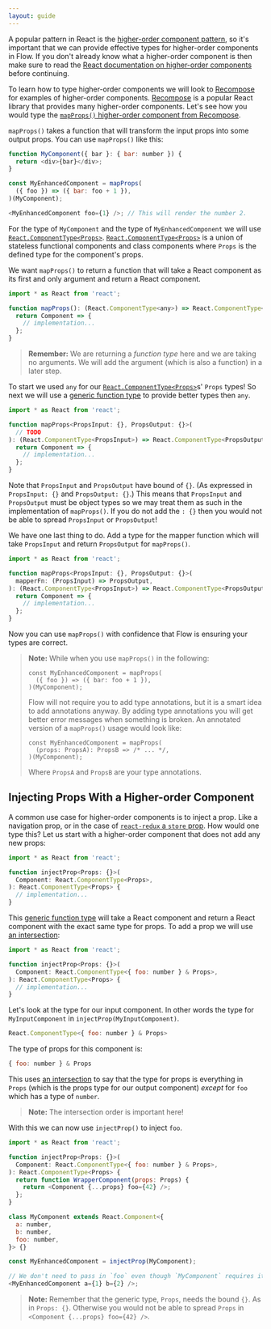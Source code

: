```yaml
---
layout: guide
---
```


A popular pattern in React is the [higher-order component pattern][], so it's
important that we can provide effective types for higher-order components in
Flow. If you don't already know what a higher-order component is then make sure
to read the [React documentation on higher-order components][] before
continuing.

[higher-order component pattern]: https://facebook.github.io/react/docs/higher-order-components.html
[React documentation on higher-order components]: https://facebook.github.io/react/docs/higher-order-components.html

To learn how to type higher-order components we will look to [Recompose][] for
examples of higher-order components. [Recompose][] is a popular React library
that provides many higher-order components. Let's see how you would type the
[`mapProps()` higher-order component from Recompose][].

[Recompose]: https://github.com/acdlite/recompose
[`mapProps()` higher-order component from Recompose]: https://github.com/acdlite/recompose/blob/0ff7cf36f35e97dbd422a6924c7e7eddd47d0d34/docs/API.md#mapprops

`mapProps()` takes a function that will transform the input props into some
output props. You can use `mapProps()` like this:

```js
function MyComponent({ bar }: { bar: number }) {
  return <div>{bar}</div>;
}

const MyEnhancedComponent = mapProps(
  ({ foo }) => ({ bar: foo + 1 }),
)(MyComponent);

<MyEnhancedComponent foo={1} />; // This will render the number 2.
```

For the type of `MyComponent` and the type of `MyEnhancedComponent` we will use
[`React.ComponentType<Props>`](../types/#toc-react-componenttype).
[`React.ComponentType<Props>`](../types/#toc-react-componenttype) is a union of
stateless functional components and class components where `Props` is the
defined type for the component's props.

We want `mapProps()` to return a function that will take a React component as
its first and only argument and return a React component.

```js
import * as React from 'react';

function mapProps(): (React.ComponentType<any>) => React.ComponentType<any> {
  return Component => {
    // implementation...
  };
}
```

> **Remember:** We are returning a *function type* here and we are taking no
> arguments. We will add the argument (which is also a function) in a later
> step.

To start we used `any` for our
[`React.ComponentType<Props>`](../types/#toc-react-componenttype)s' `Props` types! So
next we will use a [generic function type](../../types/generics/) to provide
better types then `any`.

```js
import * as React from 'react';

function mapProps<PropsInput: {}, PropsOutput: {}>(
  // TODO
): (React.ComponentType<PropsInput>) => React.ComponentType<PropsOutput> {
  return Component => {
    // implementation...
  };
}
```

Note that `PropsInput` and `PropsOutput` have bound of `{}`. (As expressed in
`PropsInput: {}` and `PropsOutput: {}`.) This means that `PropsInput` and
`PropsOutput` must be object types so we may treat them as such in the
implementation of `mapProps()`. If you do not add the `: {}` then you would not
be able to spread `PropsInput` or `PropsOutput`!

We have one last thing to do. Add a type for the mapper function which will take
`PropsInput` and return `PropsOutput` for `mapProps()`.

```js
import * as React from 'react';

function mapProps<PropsInput: {}, PropsOutput: {}>(
  mapperFn: (PropsInput) => PropsOutput,
): (React.ComponentType<PropsInput>) => React.ComponentType<PropsOutput> {
  return Component => {
    // implementation...
  };
}
```

Now you can use `mapProps()` with confidence that Flow is ensuring your types
are correct.

> **Note:** While when you use `mapProps()` in the following:
>
> ```
> const MyEnhancedComponent = mapProps(
>   ({ foo }) => ({ bar: foo + 1 }),
> )(MyComponent);
> ```
>
> Flow will not require you to add type annotations, but it is a
> smart idea to add annotations anyway. By adding type annotations you will get
> better error messages when something is broken. An annotated version of a
> `mapProps()` usage would look like:
>
> ```
> const MyEnhancedComponent = mapProps(
>   (props: PropsA): PropsB => /* ... */,
> )(MyComponent);
> ```
>
> Where `PropsA` and `PropsB` are your type annotations.

## Injecting Props With a Higher-order Component <a class="toc" id="toc-injecting-props-with-a-higher-order-component" href="#toc-injecting-props-with-a-higher-order-component"></a>

A common use case for higher-order components is to inject a prop. Like
a navigation prop, or in the case of [`react-redux` a `store` prop][]. How would
one type this? Let us start with a higher-order component that does not add any
new props:

[`react-redux` a `store` prop]: https://github.com/reactjs/react-redux/blob/master/docs/api.md#connectmapstatetoprops-mapdispatchtoprops-mergeprops-options

```js
import * as React from 'react';

function injectProp<Props: {}>(
  Component: React.ComponentType<Props>,
): React.ComponentType<Props> {
  // implementation...
}
```

This [generic function type](../../types/generics/) will take a React component
and return a React component with the exact same type for props. To add a
prop we will use [an intersection](../../types/intersections/):

```js
import * as React from 'react';

function injectProp<Props: {}>(
  Component: React.ComponentType<{ foo: number } & Props>,
): React.ComponentType<Props> {
  // implementation...
}
```

Let's look at the type for our input component. In other words the type for
`MyInputComponent` in `injectProp(MyInputComponent)`.

```js
React.ComponentType<{ foo: number } & Props>
```

The type of props for this component is:

```js
{ foo: number } & Props
```

This uses [an intersection](../../types/intersections/) to say that the type for
props is everything in `Props` (which is the props type for our output
component) *except* for `foo` which has a type of `number`.

> **Note:** The intersection order is important here!

With this we can now use `injectProp()` to inject `foo`.

```js
import * as React from 'react';

function injectProp<Props: {}>(
  Component: React.ComponentType<{ foo: number } & Props>,
): React.ComponentType<Props> {
  return function WrapperComponent(props: Props) {
    return <Component {...props} foo={42} />;
  };
}

class MyComponent extends React.Component<{
  a: number,
  b: number,
  foo: number,
}> {}

const MyEnhancedComponent = injectProp(MyComponent);

// We don't need to pass in `foo` even though `MyComponent` requires it.
<MyEnhancedComponent a={1} b={2} />;
```

> **Note:** Remember that the generic type, `Props`, needs the bound `{}`. As in
> `Props: {}`. Otherwise you would not be able to spread `Props` in
> `<Component {...props} foo={42} />`.
